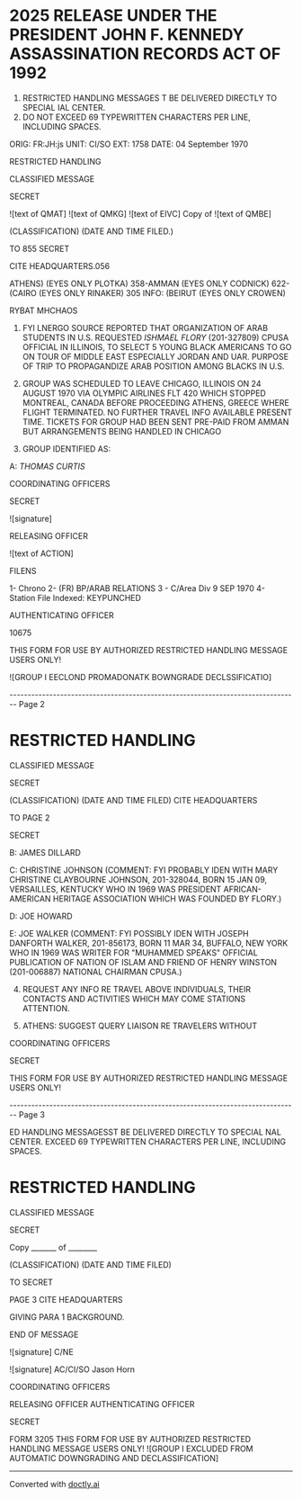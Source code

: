 # 2025 RELEASE UNDER THE PRESIDENT JOHN F. KENNEDY ASSASSINATION RECORDS ACT OF 1992

1. RESTRICTED HANDLING MESSAGES T BE DELIVERED DIRECTLY TO SPECIAL IAL CENTER.
2. DO NOT EXCEED 69 TYPEWRITTEN CHARACTERS PER LINE, INCLUDING SPACES.

ORIG: FR:JH:js
UNIT: CI/SO
EXT: 1758
DATE: 04 September 1970

RESTRICTED HANDLING

CLASSIFIED MESSAGE

SECRET

![text of QMAT]
![text of QMKG]
![text of EIVC]
Copy of ![text of QMBE]

(CLASSIFICATION) (DATE AND TIME FILED.)

TO 855 SECRET

CITE HEADQUARTERS.056

ATHENS) (EYES ONLY PLOTKA)
358-AMMAN (EYES ONLY CODNICK)
622-(CAIRO (EYES ONLY RINAKER)
305 INFO: (BEIRUT (EYES ONLY CROWEN)

RYBAT MHCHAOS

1. FYI LNERGO SOURCE REPORTED THAT ORGANIZATION OF
   ARAB STUDENTS IN U.S. REQUESTED *ISHMAEL FLORY* (201-327809)
   CPUSA OFFICIAL IN ILLINOIS, TO SELECT 5 YOUNG BLACK AMERICANS
   TO GO ON TOUR OF MIDDLE EAST ESPECIALLY JORDAN AND UAR. PURPOSE
   OF TRIP TO PROPAGANDIZE ARAB POSITION AMONG BLACKS IN U.S.

2. GROUP WAS SCHEDULED TO LEAVE CHICAGO, ILLINOIS ON
   24 AUGUST 1970 VIA OLYMPIC AIRLINES FLT 420 WHICH STOPPED
   MONTREAL, CANADA BEFORE PROCEEDING ATHENS, GREECE WHERE
   FLIGHT TERMINATED. NO FURTHER TRAVEL INFO AVAILABLE PRESENT
   TIME. TICKETS FOR GROUP HAD BEEN SENT PRE-PAID FROM AMMAN
   BUT ARRANGEMENTS BEING HANDLED IN CHICAGO

3. GROUP IDENTIFIED AS:

A: *THOMAS CURTIS*

COORDINATING OFFICERS

SECRET

![signature]

RELEASING OFFICER

![text of ACTION]

FILENS

1- Chrono
2- (FR) BP/ARAB RELATIONS
3 - C/Area Div 9 SEP 1970
4- Station File
Indexed: KEYPUNCHED

AUTHENTICATING OFFICER

10675

THIS FORM FOR USE BY AUTHORIZED RESTRICTED HANDLING MESSAGE USERS ONLY!

![GROUP I EECLOND PROMADONATK BOWNGRADE DECLSSIFICATIO]


-------------------------------------------------------------------------------- Page 2

# RESTRICTED HANDLING
CLASSIFIED MESSAGE

SECRET

(CLASSIFICATION) (DATE AND TIME FILED) CITE HEADQUARTERS

TO PAGE 2

SECRET

B: JAMES DILLARD

C: CHRISTINE JOHNSON (COMMENT: FYI PROBABLY IDEN
WITH MARY CHRISTINE CLAYBOURNE JOHNSON, 201-328044,
BORN 15 JAN 09, VERSAILLES, KENTUCKY WHO IN 1969
WAS PRESIDENT AFRICAN-AMERICAN HERITAGE ASSOCIATION
WHICH WAS FOUNDED BY FLORY.)

D: JOE HOWARD

E: JOE WALKER (COMMENT: FYI POSSIBLY IDEN WITH
JOSEPH DANFORTH WALKER, 201-856173, BORN 11 MAR 34,
BUFFALO, NEW YORK WHO IN 1969 WAS WRITER FOR
"MUHAMMED SPEAKS" OFFICIAL PUBLICATION OF NATION
OF ISLAM AND FRIEND OF HENRY WINSTON (201-006887)
NATIONAL CHAIRMAN CPUSA.)

4. REQUEST ANY INFO RE TRAVEL ABOVE INDIVIDUALS, THEIR
   CONTACTS AND ACTIVITIES WHICH MAY COME STATIONS ATTENTION.

5. ATHENS: SUGGEST QUERY LIAISON RE TRAVELERS WITHOUT

COORDINATING OFFICERS

SECRET

THIS FORM FOR USE BY AUTHORIZED RESTRICTED HANDLING MESSAGE USERS ONLY!


-------------------------------------------------------------------------------- Page 3

ED HANDLING MESSAGESST BE DELIVERED DIRECTLY TO SPECIAL NAL CENTER.
EXCEED 69 TYPEWRITTEN CHARACTERS PER LINE, INCLUDING SPACES.

# RESTRICTED HANDLING

CLASSIFIED MESSAGE

SECRET

Copy _______ of ________

(CLASSIFICATION) (DATE AND TIME FILED)

TO SECRET

PAGE 3 CITE HEADQUARTERS

GIVING PARA 1 BACKGROUND.

END OF MESSAGE

![signature]
C/NE

![signature]
AC/CI/SO Jason Horn

COORDINATING OFFICERS

RELEASING OFFICER AUTHENTICATING OFFICER

SECRET

FORM 3205 THIS FORM FOR USE BY AUTHORIZED RESTRICTED HANDLING MESSAGE USERS ONLY!
![GROUP I EXCLUDED FROM AUTOMATIC DOWNGRADING AND DECLASSIFICATION]


---
Converted with [doctly.ai](https://doctly.ai)